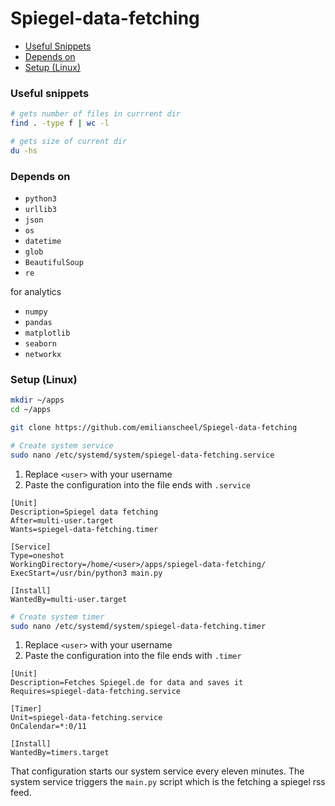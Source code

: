 # Spiegel-data-fetching

- [Useful Snippets](#useful-snippets)
- [Depends on](#depends-on)
- [Setup (Linux)](#setup-linux)

### Useful snippets

```sh
# gets number of files in currrent dir
find . -type f | wc -l
```

```sh
# gets size of current dir
du -hs
```

### Depends on

- `python3`
- `urllib3`
- `json`
- `os`
- `datetime`
- `glob`
- `BeautifulSoup`
- `re`

for analytics

- `numpy`
- `pandas`
- `matplotlib`
- `seaborn`
- `networkx`

### Setup (Linux)

```sh
mkdir ~/apps
cd ~/apps
```

```sh
git clone https://github.com/emilianscheel/Spiegel-data-fetching
```

```sh
# Create system service
sudo nano /etc/systemd/system/spiegel-data-fetching.service
```

1. Replace `<user>` with your username
2. Paste the configuration into the file ends with `.service`

```
[Unit]
Description=Spiegel data fetching
After=multi-user.target
Wants=spiegel-data-fetching.timer

[Service]
Type=oneshot
WorkingDirectory=/home/<user>/apps/spiegel-data-fetching/
ExecStart=/usr/bin/python3 main.py

[Install]
WantedBy=multi-user.target
```

```sh
# Create system timer
sudo nano /etc/systemd/system/spiegel-data-fetching.timer
```

1. Replace `<user>` with your username
2. Paste the configuration into the file ends with `.timer`

```
[Unit]
Description=Fetches Spiegel.de for data and saves it
Requires=spiegel-data-fetching.service

[Timer]
Unit=spiegel-data-fetching.service
OnCalendar=*:0/11

[Install]
WantedBy=timers.target
```

That configuration starts our system service every eleven minutes. The system service triggers the `main.py` script which is the fetching a spiegel rss feed.

